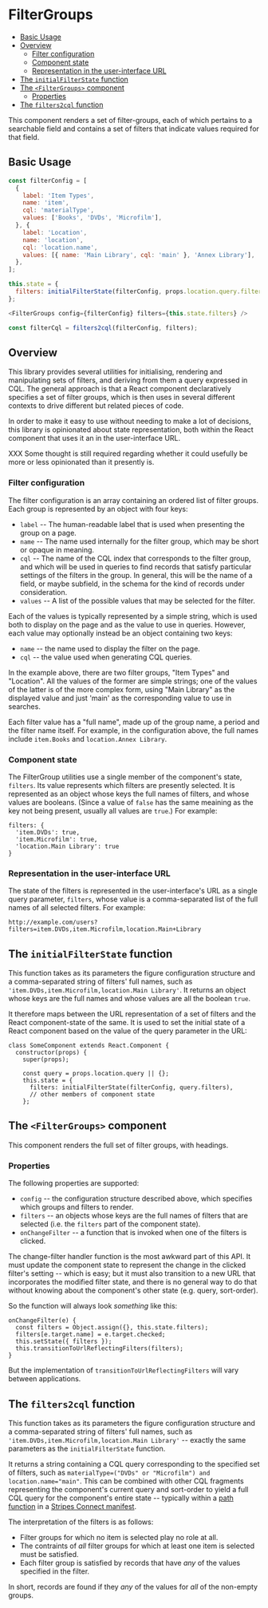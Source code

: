 # FilterGroups

<!-- ../../../okapi/doc/md2toc -l 2 readme.md -->
* [Basic Usage](#basic-usage)
* [Overview](#overview)
    * [Filter configuration](#filter-configuration)
    * [Component state](#component-state)
    * [Representation in the user-interface URL](#representation-in-the-user-interface-url)
* [The `initialFilterState` function](#the-initialfilterstate-function)
* [The `<FilterGroups>` component](#the-filtergroups-component)
    * [Properties](#properties)
* [The `filters2cql` function](#the-filters2cql-function)

This component renders a set of filter-groups, each of which pertains to a searchable field and contains a set of filters that indicate values required for that field.


## Basic Usage

```js 
const filterConfig = [
  {
    label: 'Item Types',
    name: 'item',
    cql: 'materialType',
    values: ['Books', 'DVDs', 'Microfilm'],
  }, {
    label: 'Location',
    name: 'location',
    cql: 'location.name',
    values: [{ name: 'Main Library', cql: 'main' }, 'Annex Library'],
  },
];

this.state = {
  filters: initialFilterState(filterConfig, props.location.query.filters),
};

<FilterGroups config={filterConfig} filters={this.state.filters} />

const filterCql = filters2cql(filterConfig, filters);
```


## Overview

This library provides several utilities for initialising, rendering
and manipulating sets of filters, and deriving from them a query
expressed in CQL. The general approach is that a React component
declaratively specifies a set of filter groups, which is then uses in
several different contexts to drive different but related pieces of
code.

In order to make it easy to use without needing to make a lot of
decisions, this library is opinionated about state representation,
both within the React component that uses it an in the user-interface
URL.

XXX Some thought is still required regarding whether it could usefully
be more or less opinionated than it presently is.


### Filter configuration

The filter configuration is an array containing an ordered list of
filter groups. Each group is represented by an object with four keys:

* `label` -- The human-readable label that is used when presenting the
  group on a page.
* `name` -- The name used internally for the filter group, which may
  be short or opaque in meaning.
* `cql` -- The name of the CQL index that corresponds to the filter
  group, and which will be used in queries to find records that
  satisfy particular settings of the filters in the group. In general,
  this will be the name of a field, or maybe subfield, in the schema
  for the kind of records under consideration.
* `values` -- A list of the possible values that may be selected for
  the filter.

Each of the values is typically represented by a simple string, which
is used both to display on the page and as the value to use in
queries. However, each value may optionally instead be an object
containing two keys:

* `name` -- the name used to display the filter on the page.
* `cql` -- the value used when generating CQL queries.

In the example above, there are two filter groups, "Item Types" and
"Location". All the values of the former are simple strings; one of
the values of the latter is of the more complex form, using "Main
Library" as the displayed value and just 'main' as the corresponding
value to use in searches.

Each filter value has a "full name", made up of the group name, a
period and the filter name itself. For example, in the configuration
above, the full names include `item.Books` and `location.Annex
Library`.

### Component state

The FilterGroup utilities use a single member of the component's
state, `filters`. Its value represents which filters are presently
selected. It is represented as an object whose keys the full names of
filters, and whose values are booleans. (Since a value of `false` has
the same meaining as the key not being present, usually all values are
`true`.) For example:

	filters: {
	  'item.DVDs': true,
	  'item.Microfilm': true,
	  'location.Main Library': true
	}

### Representation in the user-interface URL

The state of the filters is represented in the user-interface's URL as
a single query parameter, `filters`, whose value is a comma-separated
list of the full names of all selected filters. For example:

     
	http://example.com/users?filters=item.DVDs,item.Microfilm,location.Main+Library


## The `initialFilterState` function

This function takes as its parameters the figure configuration
structure and a comma-separated string of filters' full names, such as
`'item.DVDs,item.Microfilm,location.Main Library'`. It returns an
object whose keys are the full names and whose values are all the
boolean `true`.

It therefore maps between the URL representation of a set of filters
and the React component-state of the same. It is used to set the
initial state of a React component based on the value of the query
parameter in the URL:

	class SomeComponent extends React.Component {
	  constructor(props) {
	    super(props);

	    const query = props.location.query || {};
	    this.state = {
	      filters: initialFilterState(filterConfig, query.filters),
	      // other members of component state
	    };


## The `<FilterGroups>` component

This component renders the full set of filter groups, with headings.

### Properties

The following properties are supported:

* `config` -- the configuration structure described above, which
  specifies which groups and filters to render.
* `filters` -- an objects whose keys are the full names of filters
  that are selected (i.e. the `filters` part of the component state).
* `onChangeFilter` -- a function that is invoked when one of the
  filters is clicked.

The change-filter handler function is the most awkward part of this
API. It must update the component state to represent the change in the
clicked filter's setting -- which is easy; but it must also transition
to a new URL that incorporates the modified filter state, and there is
no general way to do that without knowing about the component's other
state (e.g. query, sort-order).

So the function will always look _something_ like this:

	onChangeFilter(e) {
	  const filters = Object.assign({}, this.state.filters);
	  filters[e.target.name] = e.target.checked;
	  this.setState({ filters });
	  this.transitionToUrlReflectingFilters(filters);
	}

But the implementation of `transitionToUrlReflectingFilters` will vary
between applications.


## The `filters2cql` function

This function takes as its parameters the figure configuration
structure and a comma-separated string of filters' full names, such as
`'item.DVDs,item.Microfilm,location.Main Library'` -- exactly the same
parameters as the `initialFilterState` function.

It returns a string containing a CQL query corresponding to the
specified set of filters, such as
`materialType=("DVDs" or "Microfilm") and location.name="main"`. This
can be combined with other CQL fragments representing the component's
current query and sort-order to yield a full CQL query for the
component's entire state -- typically within a [path
function](https://github.com/folio-org/stripes-connect/blob/master/doc/api.md#functional-paths)
in a [Stripes Connect
manifest](https://github.com/folio-org/stripes-connect/blob/master/doc/api.md#the-connection-manifest).

The interpretation of the filters is as follows:

* Filter groups for which no item is selected play no role at all.
* The contraints of _all_ filter groups for which at least one item is
  selected must be satisfied.
* Each filter group is satisfied by records that have _any_ of the
  values specified in the filter.

In short, records are found if they _any_ of the values for _all_ of
the non-empty groups.


